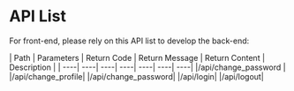 # API List

For front-end, please rely on this API list to develop the back-end:

| Path | Parameters | Return Code | Return Message | Return Content | Description |
| ----| ----| ----|  ----| ----| ----| ----|
|/api/change_password |
|/api/change_profile|
|/api/change_password|
|/api/login|
|/api/logout|
